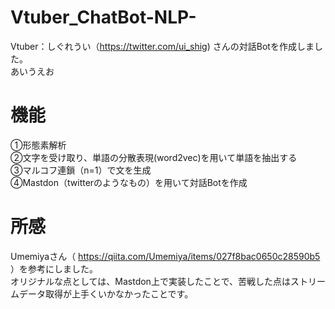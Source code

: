 # Vtuber_ChatBot-NLP-
Vtuber：しぐれうい（https://twitter.com/ui_shig) さんの対話Botを作成しました。<Br>
あいうえお<Br>
# 機能<Br>
①形態素解析<Br>
②文字を受け取り、単語の分散表現(word2vec)を用いて単語を抽出する<Br>
③マルコフ連鎖（n=1）で文を生成<Br>
④Mastdon（twitterのようなもの）を用いて対話Botを作成<Br>
# 所感
Umemiyaさん（ https://qiita.com/Umemiya/items/027f8bac0650c28590b5 ）を参考にしました。<Br>
オリジナルな点としては、Mastdon上で実装したことで、苦戦した点はストリームデータ取得が上手くいかなかったことです。<Br>
